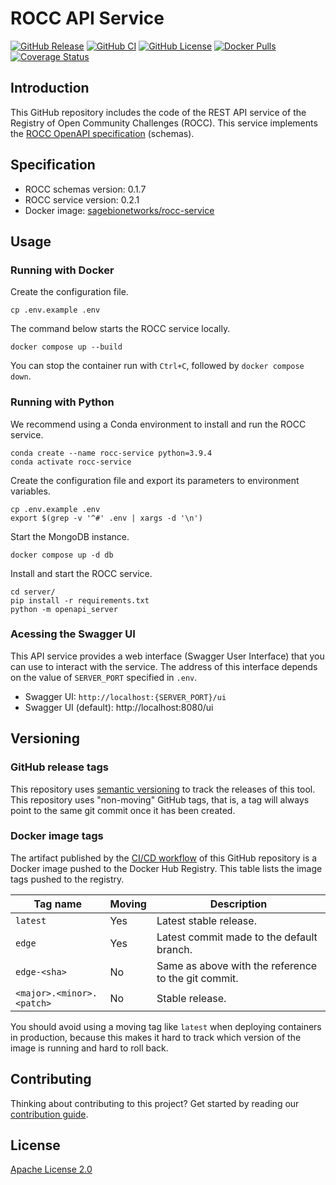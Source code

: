 # ROCC API Service

[![GitHub Release](https://img.shields.io/github/release/Sage-Bionetworks/rocc-service.svg?include_prereleases&color=94398d&labelColor=555555&logoColor=ffffff&style=for-the-badge&logo=github)](https://github.com/Sage-Bionetworks/rocc-service/releases)
[![GitHub CI](https://img.shields.io/github/workflow/status/Sage-Bionetworks/rocc-service/ci.svg?color=94398d&labelColor=555555&logoColor=ffffff&style=for-the-badge&logo=github)](https://github.com/Sage-Bionetworks/rocc-service)
[![GitHub License](https://img.shields.io/github/license/Sage-Bionetworks/rocc-service.svg?color=94398d&labelColor=555555&logoColor=ffffff&style=for-the-badge&logo=github)](https://github.com/Sage-Bionetworks/rocc-service)
[![Docker Pulls](https://img.shields.io/docker/pulls/sagebionetworks/rocc-service.svg?color=94398d&labelColor=555555&logoColor=ffffff&style=for-the-badge&label=pulls&logo=docker)](https://hub.docker.com/repository/docker/sagebionetworks/rocc-service)
[![Coverage Status](https://img.shields.io/coveralls/github/Sage-Bionetworks/rocc-service.svg?color=94398d&labelColor=555555&logoColor=ffffff&style=for-the-badge&label=coverage&logo=Coveralls)](https://coveralls.io/github/Sage-Bionetworks/rocc-service?branch=)

## Introduction

This GitHub repository includes the code of the REST API service of the Registry
of Open Community Challenges (ROCC). This service implements the [ROCC OpenAPI
specification] (schemas).


## Specification

- ROCC schemas version: 0.1.7
- ROCC service version: 0.2.1
- Docker image: [sagebionetworks/rocc-service]


## Usage

### Running with Docker

Create the configuration file.

    cp .env.example .env

The command below starts the ROCC service locally.

    docker compose up --build

You can stop the container run with `Ctrl+C`, followed by `docker compose down`.

### Running with Python

We recommend using a Conda environment to install and run the ROCC service.

    conda create --name rocc-service python=3.9.4
    conda activate rocc-service

Create the configuration file and export its parameters to environment
variables.

    cp .env.example .env
    export $(grep -v '^#' .env | xargs -d '\n')

Start the MongoDB instance.

    docker compose up -d db

Install and start the ROCC service.

    cd server/
    pip install -r requirements.txt
    python -m openapi_server

### Acessing the Swagger UI

This API service provides a web interface (Swagger User Interface) that you can
use to interact with the service. The address of this interface depends on the
value of `SERVER_PORT` specified in `.env`.

- Swagger UI: `http://localhost:{SERVER_PORT}/ui`
- Swagger UI (default): http://localhost:8080/ui


## Versioning

### GitHub release tags

This repository uses [semantic versioning] to track the releases of this tool.
This repository uses "non-moving" GitHub tags, that is, a tag will always point
to the same git commit once it has been created.

### Docker image tags

The artifact published by the [CI/CD workflow] of this GitHub repository is a
Docker image pushed to the Docker Hub Registry. This table lists the image tags
pushed to the registry.

| Tag name                    | Moving | Description
|-----------------------------|--------|------------
| `latest`                    | Yes    | Latest stable release.
| `edge`                      | Yes    | Latest commit made to the default branch.
| `edge-<sha>`                | No     | Same as above with the reference to the git commit.
| `<major>.<minor>.<patch>`   | No     | Stable release.

You should avoid using a moving tag like `latest` when deploying containers in
production, because this makes it hard to track which version of the image is
running and hard to roll back.


## Contributing

Thinking about contributing to this project? Get started by reading our
[contribution guide].


## License

[Apache License 2.0]

<!-- Links -->

[sagebionetworks/rocc-service]: https://hub.docker.com/repository/docker/sagebionetworks/rocc-service
[ROCC OpenAPI specification]: https://github.com/Sage-Bionetworks/rocc-schemas
[semantic versioning]: https://semver.org/
[CI/CD workflow]: .github/workflows/ci.yml
[contribution guide]: .github/CONTRIBUTING.md
[Apache License 2.0]: https://github.com/Sage-Bionetworks/rocc/blob/main/LICENSE
